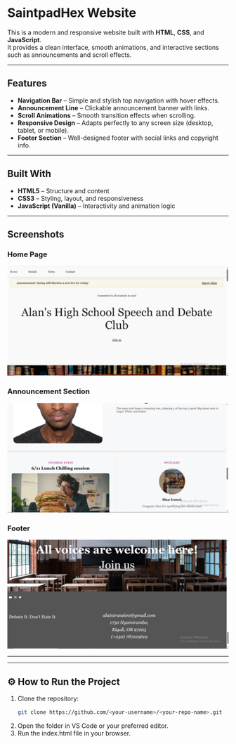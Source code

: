 #  SaintpadHex Website

This is a modern and responsive website built with **HTML**, **CSS**, and **JavaScript**.  
It provides a clean interface, smooth animations, and interactive sections such as announcements and scroll effects.

---

##  Features

-  **Navigation Bar** – Simple and stylish top navigation with hover effects.  
-  **Announcement Line** – Clickable announcement banner with links.  
-  **Scroll Animations** – Smooth transition effects when scrolling.  
-  **Responsive Design** – Adapts perfectly to any screen size (desktop, tablet, or mobile).  
-  **Footer Section** – Well-designed footer with social links and copyright info.

---

##  Built With

- **HTML5** – Structure and content  
- **CSS3** – Styling, layout, and responsiveness  
- **JavaScript (Vanilla)** – Interactivity and animation logic  

---

##  Screenshots

### Home Page
![Home Page](photos/head.jpg)

### Announcement Section
![Announcement Section](photos/body.jpg)

### Footer
![Footer](photos/footer.jpg)



---


---

## ⚙️ How to Run the Project

1. Clone the repository:
   ```bash
   git clone https://github.com/<your-username>/<your-repo-name>.git
2. Open the folder in VS Code or your preferred editor.
3. Run the index.html file in your browser.


